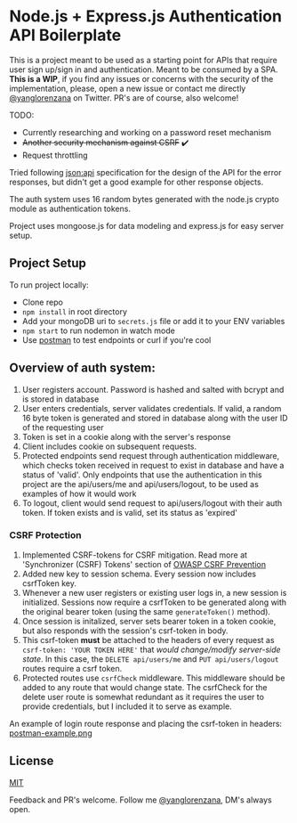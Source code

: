 # Node.js + Express.js Authentication API Boilerplate

This is a project meant to be used as a starting point for APIs that require user sign up/sign in and authentication. Meant to be consumed by a SPA. **This is a WIP**, if you find any issues or concerns with the security of the implementation, please, open a new issue or contact me directly [@yanglorenzana](https://twitter.com/yanglorenzana) on Twitter. PR's are of course, also welcome!

TODO:

- Currently researching and working on a password reset mechanism
- ~~Another security mechanism against CSRF~~ :heavy_check_mark:
- Request throttling

Tried following [json:api](http://jsonapi.org/) specification for the design of the API for the error responses, but didn't get a good example for other response objects.

The auth system uses 16 random bytes generated with the node.js crypto module as authentication tokens.

Project uses mongoose.js for data modeling and express.js for easy server setup.

## Project Setup

To run project locally:

- Clone repo
- `npm install` in root directory
- Add your mongoDB uri to `secrets.js` file or add it to your ENV variables
- `npm start` to run nodemon in watch mode
- Use [postman](https://https://www.getpostman.com/) to test endpoints or curl if you're cool

## Overview of auth system:

1.  User registers account. Password is hashed and salted with bcrypt and is stored in database
2.  User enters credentials, server validates credentials. If valid, a random 16 byte token is generated and stored in database along with the user ID of the requesting user
3.  Token is set in a cookie along with the server's response
4.  Client includes cookie on subsequent requests.
5.  Protected endpoints send request through authentication middleware, which checks token received in request to exist in database and have a status of 'valid'. Only endpoints that use the authentication in this project are the api/users/me and api/users/logout, to be used as examples of how it would work
6.  To logout, client would send request to api/users/logout with their auth token. If token exists and is valid, set its status as 'expired'

### CSRF Protection

1.  Implemented CSRF-tokens for CSRF mitigation. Read more at 'Synchronizer (CSRF) Tokens' section of [OWASP CSRF Prevention](<https://www.owasp.org/index.php/Cross-Site_Request_Forgery_(CSRF)_Prevention_Cheat_Sheet#General_Recommendations_For_Automated_CSRF_Defense>)
2.  Added new key to session schema. Every session now includes csrfToken key.
3.  Whenever a new user registers or existing user logs in, a new session is initialized. Sessions now require a csrfToken to be generated along with the original bearer token (using the same `generateToken()` method).
4.  Once session is initalized, server sets bearer token in a token cookie, but also responds with the session's csrf-token in body.
5.  This csrf-token **must** be attached to the headers of every request as `csrf-token: 'YOUR TOKEN HERE'` that _would change/modify server-side state_. In this case, the `DELETE api/users/me` and `PUT api/users/logout` routes require a csrf token.
6.  Protected routes use `csrfCheck` middleware. This middleware should be added to any route that would change state. The csrfCheck for the delete user route is somewhat redundant as it requires the user to provide credentials, but I included it to serve as example.

An example of login route response and placing the csrf-token in headers:
[postman-example.png](https://postimg.cc/image/wfd80r8cb/)

## License

[MIT](https://github.com/ylorenzana/node-express-api-auth/blob/master/LICENSE)

Feedback and PR's welcome. Follow me [@yanglorenzana](https://twitter.com/yanglorenzana), DM's always open.

